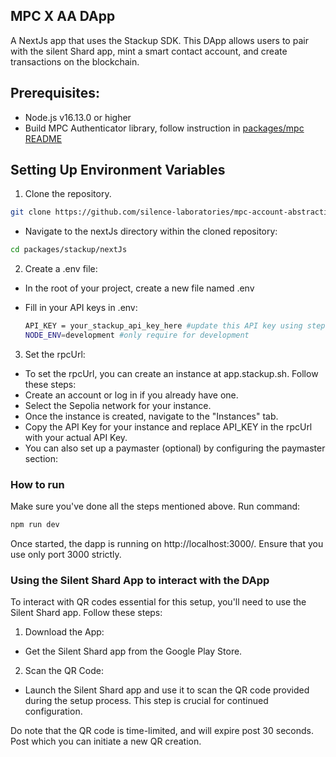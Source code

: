 ## MPC X AA DApp
 A NextJs app that uses the Stackup SDK. This DApp allows users to pair with the silent Shard app, mint a smart contact account, and create transactions on the blockchain.

## Prerequisites:
- Node.js v16.13.0 or higher
- Build MPC Authenticator library, follow instruction in [packages/mpc README](../../mpc/README.md)

## Setting Up Environment Variables

1. Clone the repository.

```bash
git clone https://github.com/silence-laboratories/mpc-account-abstraction-sdk
```

- Navigate to the nextJs directory within the cloned repository:

```bash
cd packages/stackup/nextJs
```

2. Create a .env file:
- In the root of your project, create a new file named .env

- Fill in your API keys in .env:
    ``` bash
    API_KEY = your_stackup_api_key_here #update this API key using step 3 below
    NODE_ENV=development #only require for development
    ```
3. Set the rpcUrl:
- To set the rpcUrl, you can create an instance at app.stackup.sh. Follow these steps:
- Create an account or log in if you already have one.
- Select the Sepolia network for your instance.
- Once the instance is created, navigate to the "Instances" tab.
- Copy the API Key for your instance and replace API_KEY in the rpcUrl with your actual API Key.
- You can also set up a paymaster (optional) by configuring the paymaster section:

### How to run
Make sure you've done all the steps mentioned above. Run command:

```sh
npm run dev
```

Once started, the dapp is running on http://localhost:3000/. Ensure that you use only port 3000 strictly.

### Using the Silent Shard App to interact with the DApp
To interact with QR codes essential for this setup, you'll need to use the Silent Shard app. Follow these steps:
1. Download the App:
 - Get the Silent Shard app from the Google Play Store.
2. Scan the QR Code:
 - Launch the Silent Shard app and use it to scan the QR code provided during the setup process. This step is crucial for continued configuration.

Do note that the QR code is time-limited, and will expire post 30 seconds. Post which you can initiate a new QR creation.


